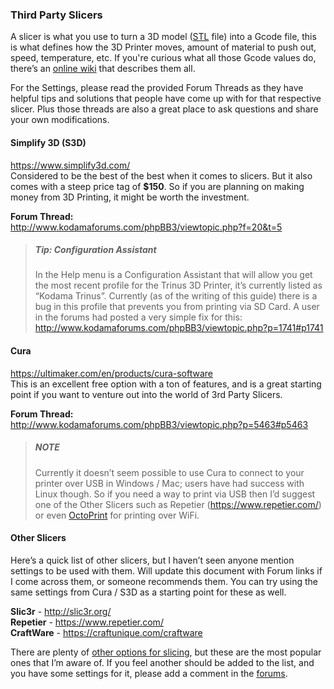 
### Third Party Slicers
A slicer is what you use to turn a 3D model ([STL](https://en.wikipedia.org/wiki/STL_%28file_format%29) file) into a Gcode file, this is what defines how the 3D Printer moves, amount of material to push out, speed, temperature, etc. If you're curious what all those Gcode values do, there’s an [online wiki](https://en.wikipedia.org/wiki/G-code) that describes them all.

For the Settings, please read the provided Forum Threads as they have helpful tips and solutions that people have come up with for that respective slicer. Plus those threads are also a great place to ask questions and share your own modifications.

#### Simplify 3D (S3D)
<https://www.simplify3d.com/> <br/>
Considered to be the best of the best when it comes to slicers. But it also comes with a steep price tag of **$150**. So if you are planning on making money from 3D Printing, it might be worth the investment.

**Forum Thread:** <br/>
<http://www.kodamaforums.com/phpBB3/viewtopic.php?f=20&t=5>

> ##### Tip: Configuration Assistant
> In the Help menu is a Configuration Assistant that will allow you get the most recent profile for the Trinus 3D Printer, it’s currently listed as “Kodama Trinus”. Currently (as of the writing of this guide) there is a bug in this profile that prevents you from printing via SD Card. A user in the forums had posted a very simple fix for this:
> <http://www.kodamaforums.com/phpBB3/viewtopic.php?p=1741#p1741>

#### Cura
<https://ultimaker.com/en/products/cura-software> <br/>
This is an excellent free option with a ton of features, and is a great starting point if you want to venture out into the world of 3rd Party Slicers.

**Forum Thread:** <br/>
<http://www.kodamaforums.com/phpBB3/viewtopic.php?p=5463#p5463>

> ##### NOTE
> Currently it doesn’t seem possible to use Cura to connect to your printer over USB in Windows / Mac; users have had success with Linux though. So if you need a way to print via USB then I’d suggest one of the Other Slicers such as Repetier (<https://www.repetier.com/>) or even [OctoPrint](#print-over-wifi---octoprint) for printing over WiFi.

#### Other Slicers
Here’s a quick list of other slicers, but I haven’t seen anyone mention settings to be used with them. Will update this document with Forum links if I come across them, or someone recommends them. You can try using the same settings from Cura / S3D as a starting point for these as well.

**Slic3r** - <http://slic3r.org/> <br/>
**Repetier** - <https://www.repetier.com/> <br/>
**CraftWare** - <https://craftunique.com/craftware> <br/>

There are plenty of [other options for slicing](https://all3dp.com/best-3d-slicer-software-3d-printer/), but these are the most popular ones that I’m aware of. If you feel another should be added to the list, and you have some settings for it, please add a comment in the [forums](http://www.kodamaforums.com/phpBB3/viewtopic.php?f=21&t=1627).
